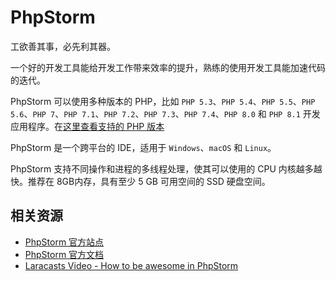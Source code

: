 # PhpStorm

工欲善其事，必先利其器。

一个好的开发工具能给开发工作带来效率的提升，熟练的使用开发工具能加速代码的迭代。

PhpStorm 可以使用多种版本的 PHP，比如 `PHP 5.3`、`PHP 5.4`、`PHP 5.5`、`PHP 5.6`、`PHP 7`、`PHP 7.1`、`PHP 7.2`、`PHP 7.3`、`PHP 7.4`、`PHP 8.0` 和 `PHP 8.1` 开发应用程序。在[这里查看支持的 PHP 版本](https://www.jetbrains.com/help/phpstorm/supported-php-versions.html)

PhpStorm 是一个跨平台的 IDE，适用于 `Windows`、`macOS` 和 `Linux`。

PhpStorm 支持不同操作和进程的多线程处理，使其可以使用的 CPU 内核越多越快。推荐在 8GB内存，具有至少 5 GB 可用空间的 SSD 硬盘空间。



## 相关资源

- [PhpStorm 官方站点](https://www.jetbrains.com/phpstorm/)
- [PhpStorm 官方文档](https://www.jetbrains.com/help/phpstorm/getting-started.html)
- [Laracasts Video - How to be awesome in PhpStorm](https://laracasts.com/series/how-to-be-awesome-in-phpstorm)